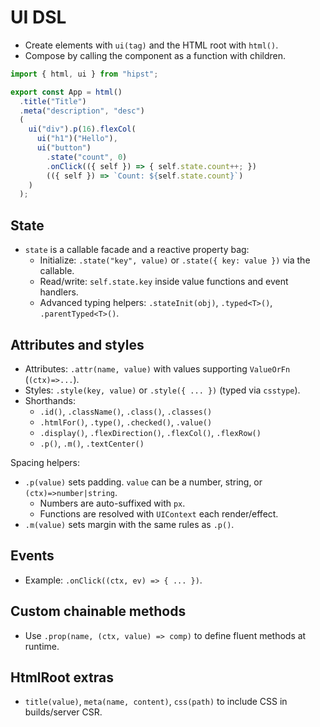 # UI DSL

- Create elements with `ui(tag)` and the HTML root with `html()`.
- Compose by calling the component as a function with children.

```ts
import { html, ui } from "hipst";

export const App = html()
  .title("Title")
  .meta("description", "desc")
  (
    ui("div").p(16).flexCol(
      ui("h1")("Hello"),
      ui("button")
        .state("count", 0)
        .onClick(({ self }) => { self.state.count++; })
        (({ self }) => `Count: ${self.state.count}`)
    )
  );
```

## State

- `state` is a callable facade and a reactive property bag:
  - Initialize: `.state("key", value)` or `.state({ key: value })` via the callable.
  - Read/write: `self.state.key` inside value functions and event handlers.
  - Advanced typing helpers: `.stateInit(obj)`, `.typed<T>()`, `.parentTyped<T>()`.

## Attributes and styles

- Attributes: `.attr(name, value)` with values supporting `ValueOrFn` (`(ctx)=>...`).
- Styles: `.style(key, value)` or `.style({ ... })` (typed via `csstype`).
- Shorthands:
  - `.id()`, `.className()`, `.class()`, `.classes()`
  - `.htmlFor()`, `.type()`, `.checked()`, `.value()`
  - `.display()`, `.flexDirection()`, `.flexCol()`, `.flexRow()`
  - `.p()`, `.m()`, `.textCenter()`

Spacing helpers:
- `.p(value)` sets padding. `value` can be a number, string, or `(ctx)=>number|string`.
  - Numbers are auto-suffixed with `px`.
  - Functions are resolved with `UIContext` each render/effect.
- `.m(value)` sets margin with the same rules as `.p()`.

## Events

- Example: `.onClick((ctx, ev) => { ... })`.

## Custom chainable methods

- Use `.prop(name, (ctx, value) => comp)` to define fluent methods at runtime.

## HtmlRoot extras

- `title(value)`, `meta(name, content)`, `css(path)` to include CSS in builds/server CSR.

